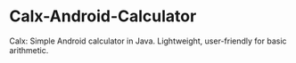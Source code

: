 # Calx-Android-Calculator
Calx: Simple Android calculator in Java.  Lightweight, user-friendly for basic arithmetic.
